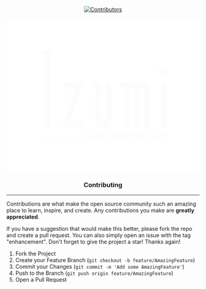 <div align="center">
  
<!-- PROJECT SHIELDS -->
[![Contributors][contributors-shield]][contributors-url]

<!-- Title -->
<a href="https://github.com/Bearded-Viking/Izumi_ClassicAlgorithmGuide/">
    <img src="images/logo.png" alt="Logo" height="400">
  </a>

  <h3 align="center">Contributing</h3>
</div>

  <hr>

Contributions are what make the open source community such an amazing place to learn, inspire, and create. Any contributions you make are **greatly appreciated**.

If you have a suggestion that would make this better, please fork the repo and create a pull request. You can also simply open an issue with the tag "enhancement".
Don't forget to give the project a star! Thanks again!

1. Fork the Project
2. Create your Feature Branch (`git checkout -b feature/AmazingFeature`)
3. Commit your Changes (`git commit -m 'Add some AmazingFeature'`)
4. Push to the Branch (`git push origin feature/AmazingFeature`)
5. Open a Pull Request

<!-- MARKDOWN LINKS & IMAGES -->
[contributors-shield]: https://img.shields.io/github/contributors/Bearded-Viking/Izumi_ClassicAlgorithmGuide.svg?style=for-the-badge
[contributors-url]: https://github.com/Bearded-Viking/Izumi_ClassicAlgorithmGuide/graphs/contributors
